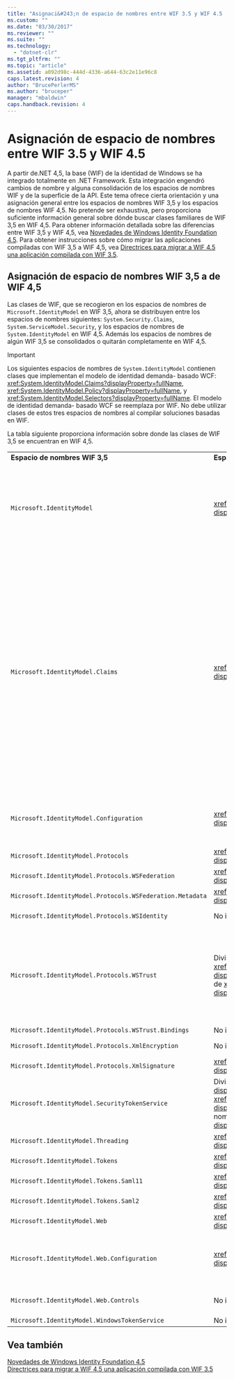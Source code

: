```yaml
---
title: "Asignaci&#243;n de espacio de nombres entre WIF 3.5 y WIF 4.5 | Microsoft Docs"
ms.custom: ""
ms.date: "03/30/2017"
ms.reviewer: ""
ms.suite: ""
ms.technology: 
  - "dotnet-clr"
ms.tgt_pltfrm: ""
ms.topic: "article"
ms.assetid: a092d98c-444d-4336-a644-63c2e11e96c8
caps.latest.revision: 4
author: "BrucePerlerMS"
ms.author: "bruceper"
manager: "mbaldwin"
caps.handback.revision: 4
---
```

# Asignaci&#243;n de espacio de nombres entre WIF 3.5 y WIF 4.5
A partir de.NET 4,5, la base \(WIF\) de la identidad de Windows se ha integrado totalmente en .NET Framework.  Esta integración engendró cambios de nombre y alguna consolidación de los espacios de nombres WIF y de la superficie de la API.  Este tema ofrece cierta orientación y una asignación general entre los espacios de nombres WIF 3,5 y los espacios de nombres WIF 4,5.  No pretende ser exhaustiva, pero proporciona suficiente información general sobre dónde buscar clases familiares de WIF 3,5 en WIF 4,5.  Para obtener información detallada sobre las diferencias entre WIF 3,5 y WIF 4,5, vea [Novedades de Windows Identity Foundation 4.5](../../../docs/framework/security/whats-new-in-wif.md).  Para obtener instrucciones sobre cómo migrar las aplicaciones compiladas con WIF 3,5 a WIF 4,5, vea [Directrices para migrar a WIF 4.5 una aplicación compilada con WIF 3.5](../../../docs/framework/security/guidelines-for-migrating-an-application-built-using-wif-3-5-to-wif-4-5.md).  
  
## Asignación de espacio de nombres WIF 3,5 a de WIF 4,5  
 Las clases de WIF, que se recogieron en los espacios de nombres de `Microsoft.IdentityModel` en WIF 3,5, ahora se distribuyen entre los espacios de nombres siguientes: `System.Security.Claims`, `System.ServiceModel.Security`, y los espacios de nombres de `System.IdentityModel` en WIF 4,5.  Además los espacios de nombres de algún WIF 3,5 se consolidados o quitarán completamente en WIF 4,5.  
  
> [!IMPORTANT]
>  Los siguientes espacios de nombres de `System.IdentityModel` contienen clases que implementan el modelo de identidad demanda\- basado WCF: <xref:System.IdentityModel.Claims?displayProperty=fullName>, <xref:System.IdentityModel.Policy?displayProperty=fullName>, y <xref:System.IdentityModel.Selectors?displayProperty=fullName>.  El modelo de identidad demanda\- basado WCF se reemplaza por WIF.  No debe utilizar clases de estos tres espacios de nombres al compilar soluciones basadas en WIF.  
  
 La tabla siguiente proporciona información sobre donde las clases de WIF 3,5 se encuentran en WIF 4,5.  
  
||||  
|-|-|-|  
|**Espacio de nombres WIF 3,5**|**Espacio de nombres WIF 4,5**|**Comentarios**|  
|`Microsoft.IdentityModel`|<xref:System.IdentityModel?displayProperty=fullName>|-   La mayoría de las clases que representan constantes no se implementan.<br />-   Las clases que se utilizan para compilar servicios de token de seguridad se han movido de `Microsoft.IdentityModel.SecurityTokenService` a <xref:System.IdentityModel?displayProperty=fullName>.<br />-   Las clases de `Microsoft.IdentityModel.Threading` se han movido a <xref:System.IdentityModel?displayProperty=fullName>.<br />-   Las clases de `ExceptionMapper` y de `MruSecurityTokenCache` no se implementan.|  
|`Microsoft.IdentityModel.Claims`|<xref:System.Security.Claims?displayProperty=fullName>|-   Las interfaces de `IClaimsPrincipal` y de `IClaimsIdentity` no se implementan en WIF 4,5.  En su lugar <xref:System.Security.Claims.ClaimsPrincipal?displayProperty=fullName> y <xref:System.Security.Claims.ClaimsIdentity?displayProperty=fullName> ahora son clases base de la que la mayoría de las clases de entidad de seguridad y la identidad de .NET derivan.  Esto significa que no hay necesidad de las peticiones especializadas entidad de seguridad y las clases de identidad como `Microsoft.IdentityModel.Claims.WindowsClaimsPrincipal` y `Microsoft.IdentityModel.Claims.WindowsClaimsIdentity` en WIF 4,5, el uso <xref:System.Security.Principal.WindowsPrincipal?displayProperty=fullName> y <xref:System.Security.Principal.WindowsIdentity?displayProperty=fullName> en su lugar.  Lo mismo sucede con otro para las otras peticiones especializadas entidad de seguridad y las clases de identidad que existían en WIF 3,5.<br />-   La clase de `Microsoft.IdentityModel.Claims.ClaimsCollection` no se implementa en WIF 4,5.  En su lugar, las colecciones de peticiones se exponen como colecciones enumerables de <xref:System.Security.Claims.Claim?displayProperty=fullName>escrito.<br />-   <xref:System.Security.Claims.ClaimsPrincipal?displayProperty=fullName> y <xref:System.Security.Claims.ClaimsIdentity?displayProperty=fullName> proporcionan métodos que ahora LINQ son totalmente compatibles con.|  
|`Microsoft.IdentityModel.Configuration`|<xref:System.IdentityModel.Configuration?displayProperty=fullName>|Algunos elementos y clases han experimentado cambios de nombre y se han quitado algunos en WIF 4,5; por ejemplo `Microsoft.IdentityModel.Configuraiton.ServiceConfiguration` es ahora <xref:System.IdentityModel.Configuration.IdentityConfiguration?displayProperty=fullName>.|  
|`Microsoft.IdentityModel.Protocols`|<xref:System.IdentityModel.Services?displayProperty=fullName>|\-|  
|`Microsoft.IdentityModel.Protocols.WSFederation`|<xref:System.IdentityModel.Services?displayProperty=fullName>|\-|  
|`Microsoft.IdentityModel.Protocols.WSFederation.Metadata`|<xref:System.IdentityModel.Metadata?displayProperty=fullName>|\-|  
|`Microsoft.IdentityModel.Protocols.WSIdentity`|No implementado en WIF 4,5|En WIF 3,5 contiene clases para admitir CardSpace, no implementado en WIF 4,5.|  
|`Microsoft.IdentityModel.Protocols.WSTrust`|División entre <xref:System.IdentityModel.Protocols.WSTrust?displayProperty=fullName> y espacios de nombres de <xref:System.ServiceModel.Security?displayProperty=fullName> .|Las clases que representa los artefactos de la WS\- Confianza están en el espacio de nombres de <xref:System.IdentityModel.Protocols.WSTrust?displayProperty=fullName> ; por ejemplo, la clase de <xref:System.IdentityModel.Protocols.WSTrust.RequestSecurityToken> .  Las clases que representan contratos de servicio WCF, se mantiene los host, y los canales que permiten a un servicio WCF para comunicarse mediante el protocolo de la WS\- Confianza están en el espacio de nombres de <xref:System.ServiceModel.Security?displayProperty=fullName> ; por ejemplo, la clase de <xref:System.ServiceModel.Security.WSTrustServiceHost> .|  
|`Microsoft.IdentityModel.Protocols.WSTrust.Bindings`|No implementado en WIF 4,5|\-|  
|`Microsoft.IdentityModel.Protocols.XmlEncryption`|No implementado en WIF 4,5|Clases contenidas que representan constantes de cifrado XML en WIF 3,5.  Estas constantes no se implementan en WIF 4,5.|  
|`Microsoft.IdentityModel.Protocols.XmlSignature`|<xref:System.IdentityModel?displayProperty=fullName>|La clase y las clases de `EnvelopingSignature` que representan constantes no se implementan.|  
|`Microsoft.IdentityModel.SecurityTokenService`|División entre <xref:System.IdentityModel?displayProperty=fullName>, <xref:System.IdentityModel.Protocols.WSTrust?displayProperty=fullName>, y los espacios de nombres de <xref:System.IdentityModel.Tokens?displayProperty=fullName> .|\-|  
|`Microsoft.IdentityModel.Threading`|<xref:System.IdentityModel?displayProperty=fullName>|\-|  
|`Microsoft.IdentityModel.Tokens`|<xref:System.IdentityModel.Tokens?displayProperty=fullName>|\-|  
|`Microsoft.IdentityModel.Tokens.Saml11`|<xref:System.IdentityModel.Tokens?displayProperty=fullName>|\-|  
|`Microsoft.IdentityModel.Tokens.Saml2`|<xref:System.IdentityModel.Tokens?displayProperty=fullName>|\-|  
|`Microsoft.IdentityModel.Web`|<xref:System.IdentityModel.Services?displayProperty=fullName>|\-|  
|`Microsoft.IdentityModel.Web.Configuration`|<xref:System.IdentityModel.Services.Configuration?displayProperty=fullName>|Las clases que proporcionan la configuración para escenarios pasivas \(de la WS\- Federación\) se han movido en gran medida a <xref:System.IdentityModel.Services.Configuration?displayProperty=fullName>; sin embargo, algunas de estas clases están en <xref:System.IdentityModel.Services?displayProperty=fullName>.|  
|`Microsoft.IdentityModel.Web.Controls`|No implementado en WIF 4,5|Las clases de `Microsoft.IdentityModel.Web.Controls` implementaron el Federated Pasivo Signo\- En el Control, que no existe en WIF 4,5.|  
|`Microsoft.IdentityModel.WindowsTokenService`|No implementado en WIF 4,5|\-|  
  
## Vea también  
 [Novedades de Windows Identity Foundation 4.5](../../../docs/framework/security/whats-new-in-wif.md)   
 [Directrices para migrar a WIF 4.5 una aplicación compilada con WIF 3.5](../../../docs/framework/security/guidelines-for-migrating-an-application-built-using-wif-3-5-to-wif-4-5.md)